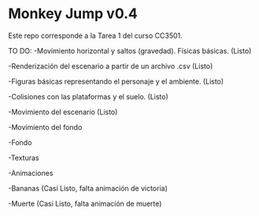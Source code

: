 # Monkey Jump v0.4
Este repo corresponde a la Tarea 1 del curso CC3501.

TO DO:
-Movimiento horizontal y saltos (gravedad). Físicas básicas. (Listo)

-Renderización del escenario a partir de un archivo .csv (Listo)

-Figuras básicas representando el personaje y el ambiente. (Listo)

-Colisiones con las plataformas y el suelo. (Listo)

-Movimiento del escenario (Listo)

-Movimiento del fondo

-Fondo

-Texturas

-Animaciones

-Bananas (Casi Listo, falta animación de victoria)

-Muerte (Casi Listo, falta animación de muerte)
